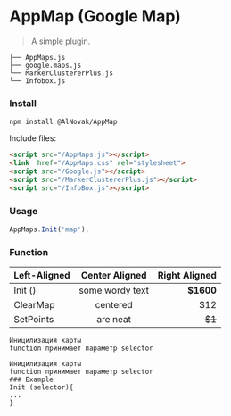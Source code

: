 # AppMap (Google Map)

> A simple plugin.

```text
├── AppMaps.js
├── google.maps.js
└── MarkerClustererPlus.js
└── Infobox.js
```
### Install

```shell
npm install @AlNovak/AppMap
```

Include files:

```html
<script src="/AppMaps.js"></script>
<link  href="/AppMaps.css" rel="stylesheet">
<script src="/Google.js"></script>
<script src="/MarkerClustererPlus.js"></script>
<script src="/InfoBox.js"></script>

```
### Usage


```javascript
AppMaps.Init('map');
```
### Function

| Left-Aligned  | Center Aligned  | Right Aligned |
|:------------- |:---------------:| -------------:|
| Init  ()      | some wordy text |     **$1600** |
| ClearMap      | centered        |         $12   |
| SetPoints     | are neat        |        ~~$1~~ |

``` text 
Иницилизация карты 
function принимает параметр selector
```
``` javscript
Иницилизация карты 
function принимает параметр selector
### Example
Init (selector){
...
}
```

